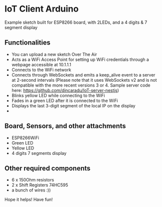 # IoT Client Arduino

Example sketch built for ESP8266 board, with 2LEDs, and a 4 digits & 7 segment display 


## Functionalities

- You can upload a new sketch Over The Air
- Acts as a WiFi Access Point for setting up WiFi credentials through a webpage accessible at 10.1.1.1
- Connects to the WiFi network
- Connects through WebSockets and emits a keep_alive event to a server at 2-second intervals 
  (Please note that it uses WebSockets v2 and is not compatible with the more recent versions 3 or 4. Sample server code here: https://github.com/dincaradu/IoT-server-nestjs)
- Blinks yellow LED while connecting to the WiFi
- Fades in a green LED after it is connected to the WiFi
- Displays the last 3-digit segment of the local IP on the display
- 


## Board, Sensors, and other attachments

- ESP8266WiFi
- Green LED
- Yellow LED
- 4 digits 7 segments display


## Other required components

- 6 x 150Ohm resistors
- 2 x Shift Registers 74HC595
- a bunch of wires :))

Hope it helps! Have fun!
